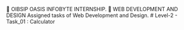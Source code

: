 🔗 OIBSIP
    OASIS INFOBYTE INTERNSHIP.
🔗 WEB DEVELOPMENT AND DESIGN
    Assigned tasks of Web Development and Design.
    # Level-2
    - Task_01 : Calculator
    
